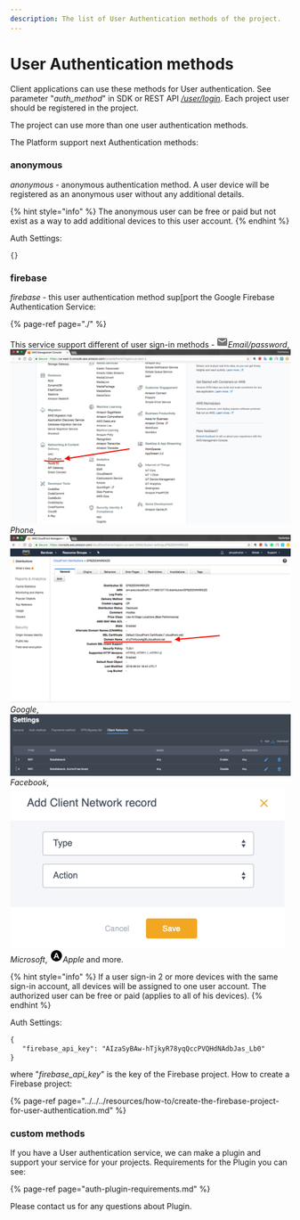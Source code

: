 ```yaml
---
description: The list of User Authentication methods of the project.
---
```


# User Authentication methods

Client applications can use these methods for User authentication. See parameter "_auth\_method_" in SDK or REST API [_/user/login_](https://backend.northghost.com/doc/user/index.html#!/user-controller/loginDevice). Each project user should be registered in the project. 

The project can use more than one user authentication methods.

The Platform support next Authentication methods:

### anonymous

_anonymous_ - anonymous authentication method. A user device will be registered as an anonymous user without any additional details. 

{% hint style="info" %}
The anonymous user can be free or paid but not exist as a way to add additional devices to this user account.
{% endhint %}

Auth Settings:

```text
{}
```

### firebase

_firebase_ - this user authentication method sup\[port the Google Firebase Authentication Service:

{% page-ref page="./" %}

This service support different of user sign-in methods - ![](../../../.gitbook/assets/image%20%2835%29.png)_Email/password_, ![](../../../.gitbook/assets/image.png)_Phone,_ ![](../../../.gitbook/assets/image%20%283%29.png)_Google_, ![](../../../.gitbook/assets/image%20%288%29.png)_Facebook_, ![](../../../.gitbook/assets/image%20%286%29.png)_Microsoft_, ![](../../../.gitbook/assets/image%20%2812%29.png)_Apple_ and more. 

{% hint style="info" %}
If a user sign-in 2 or more devices with the same sign-in account, all devices will be assigned to one user account. The authorized user can be free or paid \(applies to all of his devices\).
{% endhint %}

Auth Settings:

```text
{
   "firebase_api_key": "AIzaSyBAw-hTjkyR78yqQccPVQHdNAdbJas_Lb0"
}
```

where "_firebase\_api\_key_" is the key of the Firebase project.  How to create a Firebase project: 

{% page-ref page="../../../resources/how-to/create-the-firebase-project-for-user-authentication.md" %}

### custom methods

If you have a User authentication service, we can make a plugin and support your service for your projects. Requirements for the Plugin you can see:

{% page-ref page="auth-plugin-requirements.md" %}

Please contact us for any questions about Plugin.


